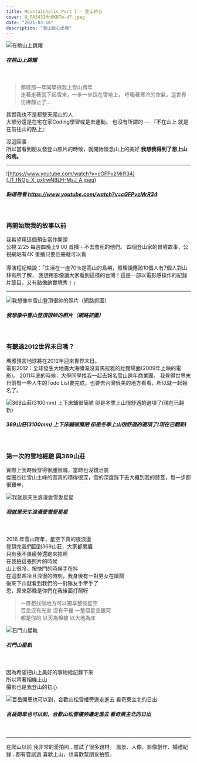```yaml
---
title: Mountainholic Part I - 登山初心
cover: 0_FA343IMn6KNTm-d7.jpeg
date: "2021-03-10"
description: "登山從心出發"
---
```


![在桃山上跳耀](./0_FA343IMn6KNTm-d7.jpeg)
##### 在桃山上跳耀
<br/>

> 都怪那一年同學揪我上雪山跨年<br/>
走著走著就下起雪來，一步一步踩在雪地上，
呼吸著寒冷的空氣，這世界彷彿靜止了…<br/>

其實我也不是都整天爬山的人<br/>
大部分還是在宅在家Coding學習或是去運動。
也沒有所謂的 — 『不在山上 就是在前往山的路上』<br/>

沒這回事<br/>
所以當看到朋友發登山照片的時候，就開始懷念山上的美好
<strong>我想我得到了想上山的病。</strong><br/>

---


![https://www.youtube.com/watch?v=cGFPvzMrR34](./1_fNOp_X_gxIrwN8LH-MsJ_A.jpeg)
##### 點這裡看 https://www.youtube.com/watch?v=cGFPvzMrR34
<br/>

### 再開始說我的故事以前

我希望用這個預告當作開頭<br/>
公視 2/25 每週四晚上9:00 首播 - 不去會死的他們。
四個登山家的冒險故事，公視網站有4K 重播只要註冊就可以看<br/><br/>
導演程紀皓說：「生活在一座70％是高山的島嶼，照理說應該10個人有7個人對山林有所了解，
我想用影像讓大家看到這樣的台灣！這是一部以電影感操作的紀錄片節目，又有點像齣實境秀！」<br/>

---


![我想像中雪山登頂很帥的照片（網路抓圖）](./1_a6uZ-aBifYEO3LOFRlBrtQ.jpeg)
##### 我想像中雪山登頂很帥的照片（網路抓圖）
<br/>

### 有聽過2012世界末日嗎？

瑪雅預言地球將在2012年迎來世界末日。<br/>
電影2012：全球發生大地震大海嘯淹沒喜馬拉雅的壯闊場面(2009年上映的電影)。
2011年底的時候，大學同學找我一起去報名雪山跨年商業團。
我覺得世界末日前有一些人生的Todo List要完成，也要去台灣很美的地方看看，所以就一起報名了。<br/>


![369山莊(3100mm) 上下床鋪很簡陋 卻是冬季上山很舒適的選項了(現在已翻新)](./1_GkKy1mD9x2Q0gE0wTdpiow.png)
##### 369山莊(3100mm) 上下床鋪很簡陋 卻是冬季上山很舒適的選項了(現在已翻新)
<br/>

### 第一次的雪地經驗 與369山莊
實際上我時候穿得很腫很醜，當時也沒錢治裝<br/>
從圈谷往雪山主峰的雪真的積得很深，雪的深度踩下去大概到我的膝蓋，每一步都很艱辛。<br/>


![我就是天生浪漫愛雪愛星星](./1_FOlKmxMVT0BvO3cQkS112Q.jpeg)
##### 我就是天生浪漫愛雪愛星星
<br/>


2016 年雪山跨年，星空下真的很浪漫<br/>
登頂完我們回到369山莊，大家都累癱<br/>
只有我不畏疲勞還跑來拍照<br/>
在我拍這張照片的時候<br/>
山上很冷，按快門的時候手在抖<br/>
在這麼寒冷且浪漫的時刻，我身後有一對男女在嬉鬧<br/>
後來下山就看到我們的一對隊友手牽手了<br/>
恩，原來那晚是你們在我後面打鬧呀<br/>


> 一直想找個地方可以獨享整個星空<br/>
百岳沒有光害 沒有干擾 一整個星空銀河<br/>
都是你的 以天為棉被 以大地為床<br/>

![石門山星軌](./1_Fzc1WdhAJWYD7iRMhbtZoQ.jpeg)
##### 石門山星軌
<br/>


因為希望把山上美好的事物給記錄下來<br/>
所以背著相機上山<br/>
攝影也是我登山的初心<br/>


![百岳開車也可以到，合歡山松雪樓旁邊走進去 看奇萊主北的日出](./1_AppZbiOQ_rEOrmND9dqGzA.jpeg)
##### 百岳開車也可以到，合歡山松雪樓旁邊走進去 看奇萊主北的日出
<br/>


---

在爬山以前 我非常的愛拍照…嘗試了很多題材。
風景、人像、影像創作、婚禮紀錄…都有嘗試過
喜歡上山，也喜歡幫朋友拍照。<br/>
